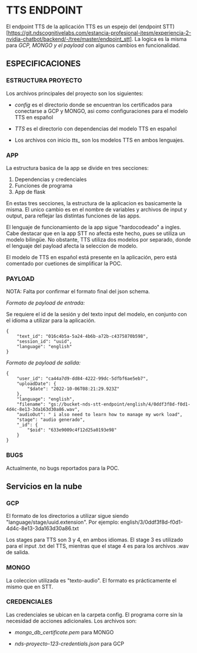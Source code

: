 # TTS ENDPOINT

El endpoint TTS de la aplicación TTS es un espejo del (endpoint STT)[https://git.ndscognitivelabs.com/estancia-profesional-itesm/experiencia-2-nvidia-chatbot/backend/-/tree/master/endpoint_stt]. La logica es la misma para *GCP, MONGO y el payload* con algunos cambios en funcionalidad.

## ESPECIFICACIONES

### ESTRUCTURA PROYECTO

Los archivos principales del proyecto son los siguientes:

* *config* es el directorio donde se encuentran los certificados para conectarse a GCP y MONGO, asi como configuraciones para el modelo TTS en español

* *TTS* es el directorio con dependencias del modelo TTS en español

* Los archivos con inicio *tts_* son los modelos TTS en ambos lenguajes.

### APP

La estructura basica de la app se divide en tres secciones:

1. Dependencias y credenciales
2. Funciones de programa
3. App de flask

En estas tres secciones, la estructura de la aplicacion es basicamente la misma. El unico cambio es en el nombre de variables y archivos de input y output, para reflejar las distintas funciones de las apps.

El lenguaje de funcionamiento de la app sigue "hardocodeado" a ingles. Cabe destacar que en la app STT no afecta este hecho, pues se utiliza un modelo bilingüe. No obstante, TTS utiliza dos modelos por separado, donde el lenguaje del payload afecta la seleccion de modelo.

El modelo de TTS en español está presente en la aplicación, pero está comentado por cuetiones de simplificar la POC.

### PAYLOAD

NOTA: Falta por confirmar el formato final del json schema.

*Formato de payload de entrada:*

Se requiere el id de la sesión y del texto input del modelo, en conjunto con el idioma a utilizar para la  aplicación.

```
{
    "text_id": "016c4b5a-5a24-4b6b-a72b-c4375870b598",
    "session_id": "uuid",
    "language": "english"
}
```

*Formato de payload de salida:*

```
{
    "user_id": "ca44a7d9-dd84-4222-99dc-5dfbf6ae5eb7",
    "uploadDate": {
        "$date": "2022-10-06T08:21:29.923Z"
    },
    "language": "english",
    "filename": "gs://bucket-nds-stt-endpoint/english/4/0ddf3f8d-f0d1-4d4c-8e13-3da163d30a86.wav",
    "audioOut": " i also need to learn how to manage my work load",
    "stage": "audio generado",
    "_id": {
        "$oid": "633e9009c4f12d25a0193e98"
    }
}
```

### BUGS

Actualmente, no bugs reportados para la POC.

## Servicios en la nube

### GCP

El formato de los directorios a utilizar sigue siendo "language/stage/uuid.extension". Por ejemplo: english/3/0ddf3f8d-f0d1-4d4c-8e13-3da163d30a86.txt

Los stages para TTS son 3 y 4, en ambos idiomas. El stage 3 es utilizado para el input .txt del TTS, mientras que el stage 4 es para los archivos .wav de salida.

### MONGO

La coleccion utilizada es "texto-audio". El formato es prácticamente el mismo que en STT.

### CREDENCIALES

Las credenciales se ubican en la carpeta config. El programa corre sin la necesidad de acciones adicionales. Los archivos son:

* *mongo_db_certificate.pem* para MONGO

* *nds-proyecto-123-credentials.json* para GCP